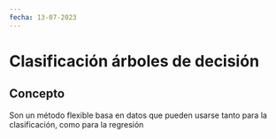```yaml
---
fecha: 13-07-2023  
---
```

# Clasificación árboles de decisión
<div class="row">
<div class="card">
<h2>Concepto</h2>
<p>Son un método flexible basa en datos que pueden usarse tanto para la clasificación, como para la regresión</p>
</div>
</div>

